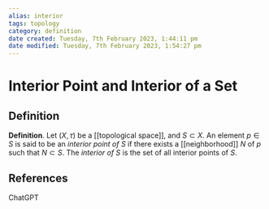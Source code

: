 ```yaml
---
alias: interior
tags: topology
category: definition
date created: Tuesday, 7th February 2023, 1:44:11 pm
date modified: Tuesday, 7th February 2023, 1:54:27 pm
---
```

# Interior Point and Interior of a Set

## Definition

 **Definition**. Let $(X,\tau)$ be a [[topological space]], and $S\subset X$. An element $p\in S$ is said to be an _interior point of_ $S$ if there exists a [[neighborhood]] $N$ of $p$ such that $N\subset S$. The _interior of_ $S$ is the set of all interior points of $S$.

## References

ChatGPT